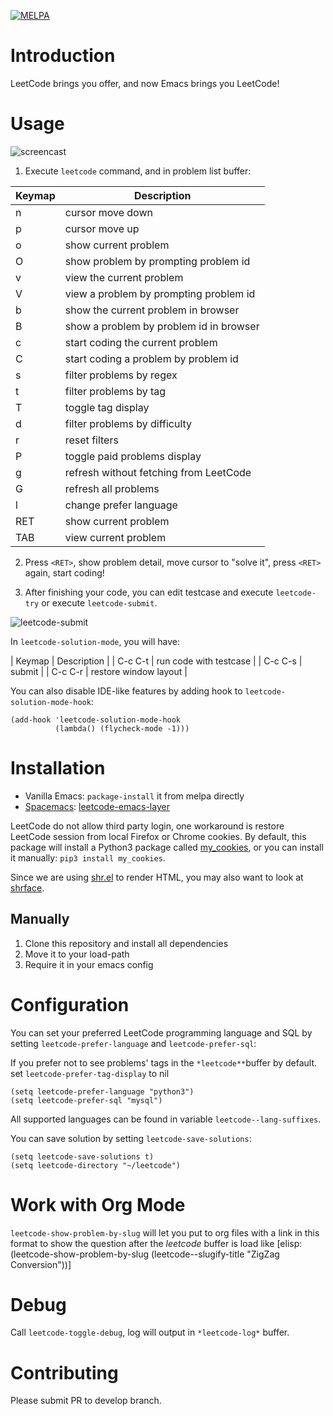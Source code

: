 [![MELPA](https://melpa.org/packages/leetcode-badge.svg)](https://melpa.org/#/leetcode)
# Introduction

LeetCode brings you offer, and now Emacs brings you LeetCode!

# Usage

![screencast](images/screencast.gif)

1. Execute `leetcode` command, and in problem list buffer:

| Keymap | Description                              |
|--------|------------------------------------------|
| n      | cursor move down                         |
| p      | cursor move up                           |
| o      | show current problem                     |
| O      | show problem by prompting problem id     |
| v      | view the current problem                 |
| V      | view a problem by prompting problem id   |
| b      | show the current problem in browser      |
| B      | show a problem by  problem id in browser |
| c      | start coding the current problem         |
| C      | start coding a problem by problem id     |
| s      | filter problems by regex                 |
| t      | filter problems by tag                   |
| T      | toggle tag display                       |
| d      | filter problems by difficulty            |
| r      | reset filters                            |
| P      | toggle paid problems display             |
| g      | refresh without fetching from LeetCode   |
| G      | refresh all problems                     |
| l      | change prefer language                   |
| RET    | show current problem                     |
| TAB    | view current problem                     |

2. Press `<RET>`, show problem detail, move cursor to "solve it", press `<RET>` again, start coding!

3. After finishing your code, you can edit testcase and execute `leetcode-try` or execute `leetcode-submit`.

![leetcode-submit](images/leetcode-submit.png)


In `leetcode-solution-mode`, you will have:

| Keymap  | Description            |
| C-c C-t | run code with testcase |
| C-c C-s | submit                 |
| C-c C-r | restore window layout  |

You can also disable IDE-like features by adding hook to `leetcode-solution-mode-hook`:

``` elisp
(add-hook 'leetcode-solution-mode-hook
          (lambda() (flycheck-mode -1)))
```

# Installation

- Vanilla Emacs: `package-install` it from melpa directly
- [Spacemacs](https://github.com/syl20bnr/spacemacs):
  [leetcode-emacs-layer](https://github.com/anmoljagetia/leetcode-emacs-layer)

LeetCode do not allow third party login, one workaround is restore LeetCode session from local Firefox or Chrome cookies. By default, this package will install a Python3 package called [my\_cookies](https://github.com/kaiwk/my_cookies), or you can install it manually: `pip3 install my_cookies`.

Since we are using [shr.el](https://www.emacswiki.org/emacs/HtmlRendering) to render HTML, you may also want to look at [shrface](https://github.com/chenyanming/shrface).

## Manually

1. Clone this repository and install all dependencies
2. Move it to your load-path
3. Require it in your emacs config

# Configuration

You can set your preferred LeetCode programming language and SQL by setting `leetcode-prefer-language` and `leetcode-prefer-sql`:

If you prefer not to see problems' tags in the `*leetcode**`buffer by default. set `leetcode-prefer-tag-display` to nil

```elisp
(setq leetcode-prefer-language "python3")
(setq leetcode-prefer-sql "mysql")
```

All supported languages can be found in variable
`leetcode--lang-suffixes`.

You can save solution by setting `leetcode-save-solutions`:

```elisp
(setq leetcode-save-solutions t)
(setq leetcode-directory "~/leetcode")
```

# Work with Org Mode

`leetcode-show-problem-by-slug` will let you put to org files with a link in this format to show the question after the *leetcode* buffer is load like [elisp:(leetcode-show-problem-by-slug (leetcode--slugify-title "ZigZag Conversion"))]

# Debug

Call `leetcode-toggle-debug`, log will output in `*leetcode-log*` buffer.

# Contributing

Please submit PR to develop branch.

